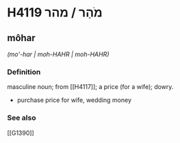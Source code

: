 # H4119 מֹהַר / מהר

## môhar

_(mo'-har | moh-HAHR | moh-HAHR)_

### Definition

masculine noun; from [[H4117]]; a price (for a wife); dowry.

- purchase price for wife, wedding money
### See also

[[G1390]]

